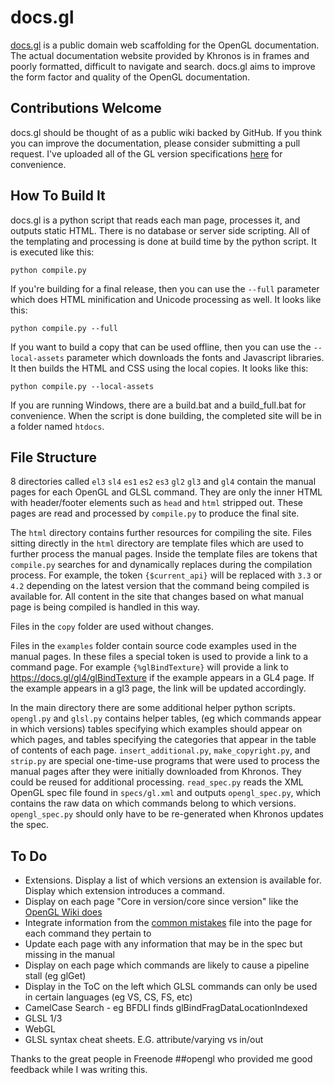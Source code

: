 docs.gl
=======

[docs.gl](https://docs.gl) is a public domain web scaffolding for the OpenGL documentation.
The actual documentation website provided by Khronos is in frames and poorly formatted,
difficult to navigate and search. docs.gl aims to improve the form factor and quality of
the OpenGL documentation.

Contributions Welcome
---------------------

docs.gl should be thought of as a public wiki backed by GitHub. If you think you can improve
the documentation, please consider submitting a pull request. I've uploaded all of the GL
version specifications [here](https://dl.dropboxusercontent.com/u/4205810/all-opengl-docs.zip) for convenience.

How To Build It
---------------

docs.gl is a python script that reads each man page, processes it, and outputs static HTML.
There is no database or server side scripting. All of the templating and processing is done
at build time by the python script. It is executed like this:

	python compile.py

If you're building for a final release, then you can use the `--full` parameter which does
HTML minification and Unicode processing as well. It looks like this:

	python compile.py --full

If you want to build a copy that can be used offline, then you can use the `--local-assets`
parameter which downloads the fonts and Javascript libraries. It then builds the HTML and CSS
using the local copies. It looks like this:

	python compile.py --local-assets

If you are running Windows, there are a build.bat and a build_full.bat for convenience. When
the script is done building, the completed site will be in a folder named `htdocs`.

File Structure
--------------

8 directories called `el3` `sl4` `es1` `es2` `es3` `gl2` `gl3` and `gl4` contain the manual pages for
each OpenGL and GLSL command. They are only the inner HTML with header/footer elements such as `head`
and `html` stripped out. These pages are read and processed by `compile.py` to produce the
final site.

The `html` directory contains further resources for compiling the site. Files sitting
directly in the `html` directory are template files which are used to further process the
manual pages. Inside the template files are tokens that `compile.py` searches for and
dynamically replaces during the compilation process. For example, the token `{$current_api}`
will be replaced with `3.3` or `4.2` depending on the latest version that the command being
compiled is available for. All content in the site that changes based on what manual page is
being compiled is handled in this way.

Files in the `copy` folder are used without changes.

Files in the `examples` folder contain source code examples used in the manual pages. In
these files a special token is used to provide a link to a command page. For example
`{%glBindTexture}` will provide a link to https://docs.gl/gl4/glBindTexture if the example
appears in a GL4 page. If the example appears in a gl3 page, the link will be updated
accordingly.

In the main directory there are some additional helper python scripts. `opengl.py` and `glsl.py` contains
helper tables, (eg which commands appear in which versions) tables specifying which examples
should appear on which pages, and tables specifying the categories that appear in the table
of contents of each page. `insert_additional.py`, `make_copyright.py`, and `strip.py` are
special one-time-use programs that were used to process the manual pages after they were
initially downloaded from Khronos. They could be reused for additional processing.
`read_spec.py` reads the XML OpenGL spec file found in `specs/gl.xml` and outputs
`opengl_spec.py`, which contains the raw data on which commands belong to which versions.
`opengl_spec.py` should only have to be re-generated when Khronos updates the spec.

To Do
-----

* Extensions. Display a list of which versions an extension is available for. Display which extension introduces a command.
* Display on each page "Core in version/core since version" like the [OpenGL Wiki does](http://www.opengl.org/wiki/GlBindTexture)
* Integrate information from the [common mistakes](http://www.opengl.org/wiki/Common_Mistakes) file into the page for each command they pertain to
* Update each page with any information that may be in the spec but missing in the manual
* Display on each page which commands are likely to cause a pipeline stall (eg glGet)
* Display in the ToC on the left which GLSL commands can only be used in certain languages (eg VS, CS, FS, etc)
* CamelCase Search - eg BFDLI finds glBindFragDataLocationIndexed
* GLSL 1/3
* WebGL
* GLSL syntax cheat sheets. E.G. attribute/varying vs in/out

Thanks to the great people in Freenode ##opengl who provided me good feedback while I was
writing this.
